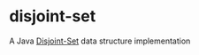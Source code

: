 disjoint-set
============

A Java [Disjoint-Set](http://en.wikipedia.org/wiki/Disjoint-set_data_structure) data structure implementation
